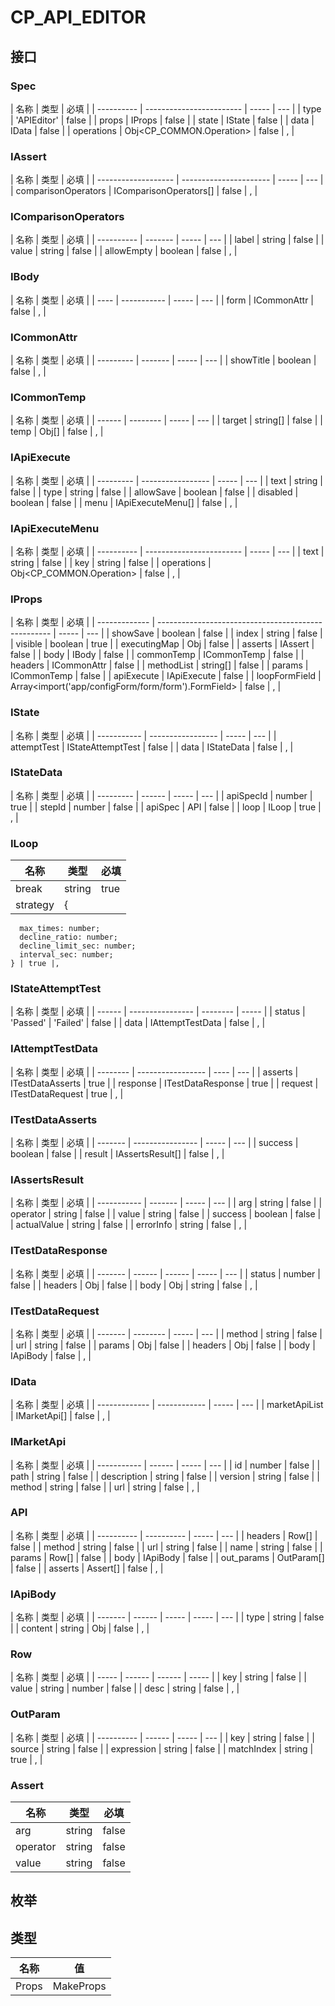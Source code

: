 # CP_API_EDITOR

## 接口

### Spec

| 名称       | 类型                     | 必填  |
| ---------- | ------------------------ | ----- | --- |
| type       | 'APIEditor'              | false |
| props      | IProps                   | false |
| state      | IState                   | false |
| data       | IData                    | false |
| operations | Obj<CP_COMMON.Operation> | false | ,   |

### IAssert

| 名称                | 类型                   | 必填  |
| ------------------- | ---------------------- | ----- | --- |
| comparisonOperators | IComparisonOperators[] | false | ,   |

### IComparisonOperators

| 名称       | 类型    | 必填  |
| ---------- | ------- | ----- | --- |
| label      | string  | false |
| value      | string  | false |
| allowEmpty | boolean | false | ,   |

### IBody

| 名称 | 类型        | 必填  |
| ---- | ----------- | ----- | --- |
| form | ICommonAttr | false | ,   |

### ICommonAttr

| 名称      | 类型    | 必填  |
| --------- | ------- | ----- | --- |
| showTitle | boolean | false | ,   |

### ICommonTemp

| 名称   | 类型     | 必填  |
| ------ | -------- | ----- | --- |
| target | string[] | false |
| temp   | Obj[]    | false | ,   |

### IApiExecute

| 名称      | 类型              | 必填  |
| --------- | ----------------- | ----- | --- |
| text      | string            | false |
| type      | string            | false |
| allowSave | boolean           | false |
| disabled  | boolean           | false |
| menu      | IApiExecuteMenu[] | false | ,   |

### IApiExecuteMenu

| 名称       | 类型                     | 必填  |
| ---------- | ------------------------ | ----- | --- |
| text       | string                   | false |
| key        | string                   | false |
| operations | Obj<CP_COMMON.Operation> | false | ,   |

### IProps

| 名称          | 类型                                                | 必填  |
| ------------- | --------------------------------------------------- | ----- | --- |
| showSave      | boolean                                             | false |
| index         | string                                              | false |
| visible       | boolean                                             | true  |
| executingMap  | Obj                                                 | false |
| asserts       | IAssert                                             | false |
| body          | IBody                                               | false |
| commonTemp    | ICommonTemp                                         | false |
| headers       | ICommonAttr                                         | false |
| methodList    | string[]                                            | false |
| params        | ICommonTemp                                         | false |
| apiExecute    | IApiExecute                                         | false |
| loopFormField | Array<import('app/configForm/form/form').FormField> | false | ,   |

### IState

| 名称        | 类型              | 必填  |
| ----------- | ----------------- | ----- | --- |
| attemptTest | IStateAttemptTest | false |
| data        | IStateData        | false | ,   |

### IStateData

| 名称      | 类型   | 必填  |
| --------- | ------ | ----- | --- |
| apiSpecId | number | true  |
| stepId    | number | false |
| apiSpec   | API    | false |
| loop      | ILoop  | true  | ,   |

### ILoop

| 名称     | 类型   | 必填 |
| -------- | ------ | ---- |
| break    | string | true |
| strategy | {      |

      max_times: number;
      decline_ratio: number;
      decline_limit_sec: number;
      interval_sec: number;
    } | true |,

### IStateAttemptTest

| 名称   | 类型             | 必填     |
| ------ | ---------------- | -------- | ----- |
| status | 'Passed'         | 'Failed' | false |
| data   | IAttemptTestData | false    | ,     |

### IAttemptTestData

| 名称     | 类型              | 必填 |
| -------- | ----------------- | ---- | --- |
| asserts  | ITestDataAsserts  | true |
| response | ITestDataResponse | true |
| request  | ITestDataRequest  | true | ,   |

### ITestDataAsserts

| 名称    | 类型             | 必填  |
| ------- | ---------------- | ----- | --- |
| success | boolean          | false |
| result  | IAssertsResult[] | false | ,   |

### IAssertsResult

| 名称        | 类型    | 必填  |
| ----------- | ------- | ----- | --- |
| arg         | string  | false |
| operator    | string  | false |
| value       | string  | false |
| success     | boolean | false |
| actualValue | string  | false |
| errorInfo   | string  | false | ,   |

### ITestDataResponse

| 名称    | 类型   | 必填   |
| ------- | ------ | ------ | ----- | --- |
| status  | number | false  |
| headers | Obj    | false  |
| body    | Obj    | string | false | ,   |

### ITestDataRequest

| 名称    | 类型     | 必填  |
| ------- | -------- | ----- | --- |
| method  | string   | false |
| url     | string   | false |
| params  | Obj      | false |
| headers | Obj      | false |
| body    | IApiBody | false | ,   |

### IData

| 名称          | 类型         | 必填  |
| ------------- | ------------ | ----- | --- |
| marketApiList | IMarketApi[] | false | ,   |

### IMarketApi

| 名称        | 类型   | 必填  |
| ----------- | ------ | ----- | --- |
| id          | number | false |
| path        | string | false |
| description | string | false |
| version     | string | false |
| method      | string | false |
| url         | string | false | ,   |

### API

| 名称       | 类型       | 必填  |
| ---------- | ---------- | ----- | --- |
| headers    | Row[]      | false |
| method     | string     | false |
| url        | string     | false |
| name       | string     | false |
| params     | Row[]      | false |
| body       | IApiBody   | false |
| out_params | OutParam[] | false |
| asserts    | Assert[]   | false | ,   |

### IApiBody

| 名称    | 类型   | 必填  |
| ------- | ------ | ----- | ----- | --- |
| type    | string | false |
| content | string | Obj   | false | ,   |

### Row

| 名称  | 类型   | 必填   |
| ----- | ------ | ------ | ----- |
| key   | string | false  |
| value | string | number | false |
| desc  | string | false  | ,     |

### OutParam

| 名称       | 类型   | 必填  |
| ---------- | ------ | ----- | --- |
| key        | string | false |
| source     | string | false |
| expression | string | false |
| matchIndex | string | true  | ,   |

### Assert

| 名称     | 类型   | 必填  |
| -------- | ------ | ----- |
| arg      | string | false |
| operator | string | false |
| value    | string | false |

## 枚举

## 类型

| 名称  | 值              |
| ----- | --------------- |
| Props | MakeProps<Spec> |
